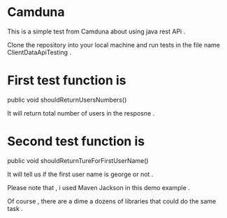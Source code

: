 # Camduna

This is a simple test from Camduna about using java rest APi .

Clone the repository into your local machine and run tests in the file name ClientDataApiTesting .



# First test function is 

public void shouldReturnUsersNumbers() 
    
It will return total number of users in the resposne .

# Second test function is 

public void shouldReturnTureForFirstUserName()  

It will tell us if the first user name is george or not .

Please note that , i used Maven Jackson in this demo example .

Of course , there are a dime a dozens of libraries that could do the same task .


